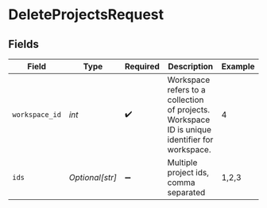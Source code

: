 # DeleteProjectsRequest


## Fields

| Field                                                                                          | Type                                                                                           | Required                                                                                       | Description                                                                                    | Example                                                                                        |
| ---------------------------------------------------------------------------------------------- | ---------------------------------------------------------------------------------------------- | ---------------------------------------------------------------------------------------------- | ---------------------------------------------------------------------------------------------- | ---------------------------------------------------------------------------------------------- |
| `workspace_id`                                                                                 | *int*                                                                                          | :heavy_check_mark:                                                                             | Workspace refers to a collection of projects. Workspace ID is unique identifier for workspace. | 4                                                                                              |
| `ids`                                                                                          | *Optional[str]*                                                                                | :heavy_minus_sign:                                                                             | Multiple project ids, comma separated                                                          | 1,2,3                                                                                          |
